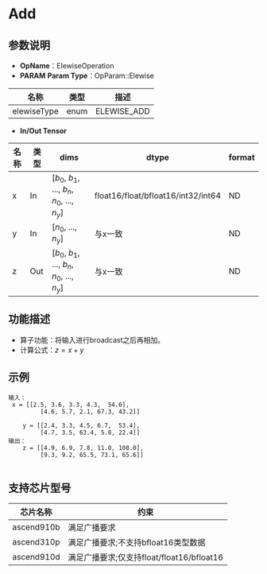 # Add

## 参数说明

- **OpName**：ElewiseOperation
- **PARAM**
**Param Type**：OpParam::Elewise

| 名称        | 类型 | 描述        |
| ----------- | ---- | ----------- |
| elewiseType | enum | ELEWISE_ADD |

- **In/Out Tensor**

| 名称 | 类型 | dims                                          | dtype                              | format |
| ---- | ---- | --------------------------------------------- | ---------------------------------- | ------ |
| x    | In   | [$b_0$, $b_1$, ..., $b_n$, $n_0$, ..., $n_y$] | float16/float/bfloat16/int32/int64 | ND     |
| y    | In   | [$n_0$, ..., $n_y$]                           | 与x一致                            | ND     |
| z    | Out  | [$b_0$, $b_1$, ..., $b_n$, $n_0$, ..., $n_y$] | 与x一致                            | ND     |

## 功能描述

- 算子功能：将输入进行broadcast之后再相加。
- 计算公式：$z=x+y$

## 示例

```
输入：
 x = [[2.5, 3.6, 3.3, 4.3,  54.6],
         [4.6, 5.7, 2.1, 67.3, 43.2]]
    
    y = [[2.4, 3.3, 4.5, 6.7,  53.4],
         [4.7, 3.5, 63.4, 5.8, 22.4]]
输出：
    z = [[4.9, 6.9, 7.8, 11.0, 108.0], 
         [9.3, 9.2, 65.5, 73.1, 65.6]]   
 
```

## 支持芯片型号

| 芯片名称   | 约束                                |
| ---------- | ----------------------------------- |
| ascend910b | 满足广播要求                        |
| ascend310p | 满足广播要求;不支持bfloat16类型数据 |
| ascend910d | 满足广播要求;仅支持float/float16/bfloat16 |
